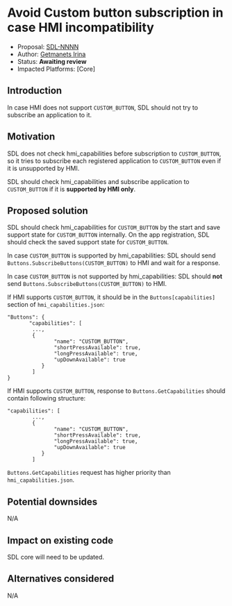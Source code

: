 
# Avoid Custom button subscription in case HMI incompatibility

* Proposal: [SDL-NNNN](NNNN-Avoid_custom_button_subscription_when_HMI_does_not_support.md)
* Author: [Getmanets Irina](https://github.com/GetmanetsIrina)
* Status: **Awaiting review**
* Impacted Platforms: [Core]

## Introduction

In case HMI does not support `CUSTOM_BUTTON`, SDL should not try to subscribe an application to it.

## Motivation

SDL does not check hmi_capabilities before subscription to `CUSTOM_BUTTON`, so it tries to subscribe each registered application to `CUSTOM_BUTTON` even if it is unsupported by HMI.

SDL should check hmi_capabilities and subscribe application to `CUSTOM_BUTTON` if it is **supported by HMI only**.

## Proposed solution

SDL should check hmi_capabilities for `CUSTOM_BUTTON` by the start and save support state for `CUSTOM_BUTTON` internally.
On the app registration, SDL should check the saved support state for `CUSTOM_BUTTON`.

In case `CUSTOM_BUTTON` is supported by hmi_capabilities:
SDL should send `Buttons.SubscribeButtons(CUSTOM_BUTTON)` to HMI and wait for a response.


In case `CUSTOM_BUTTON` is not supported by hmi_capabilities:
SDL should **not** send `Buttons.SubscribeButtons(CUSTOM_BUTTON)` to HMI.

If HMI supports `CUSTOM_BUTTON`, it should be in the `Buttons[capabilities]` section of `hmi_capabilities.json`:

```
"Buttons": {
       "capabilities": [
        ...,
        {
               "name": "CUSTOM_BUTTON",
               "shortPressAvailable": true,
               "longPressAvailable": true,
               "upDownAvailable": true
           }
        ]
}
```


If HMI supports `CUSTOM_BUTTON`, response to `Buttons.GetCapabilities` should contain following structure:

```
"capabilities": [
        ...,
        {
               "name": "CUSTOM_BUTTON",
               "shortPressAvailable": true,
               "longPressAvailable": true,
               "upDownAvailable": true
           }
        ]
```


`Buttons.GetCapabilities` request has higher priority than `hmi_capabilities.json`.

## Potential downsides

N/A

## Impact on existing code

SDL core will need to be updated.

## Alternatives considered

N/A

